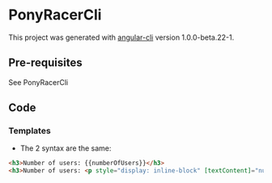 # PonyRacerCli

This project was generated with [angular-cli](https://github.com/angular/angular-cli) version 1.0.0-beta.22-1.

## Pre-requisites
See PonyRacerCli

## Code 

### Templates
* The 2 syntax are the same:
```html
<h3>Number of users: {{numberOfUsers}}</h3>
<h3>Number of users: <p style="display: inline-block" [textContent]="numberOfUsers"></p></h3>
```